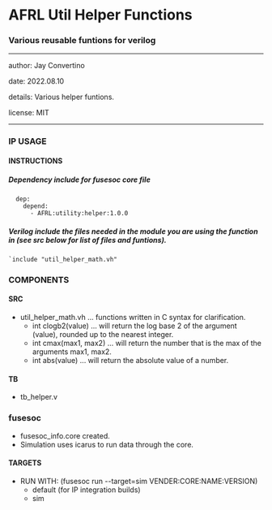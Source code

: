# AFRL Util Helper Functions
### Various reusable funtions for verilog
---

   author: Jay Convertino   
   
   date: 2022.08.10  
   
   details: Various helper funtions.   
   
   license: MIT   
   
---

### IP USAGE
#### INSTRUCTIONS

##### Dependency include for fusesoc core file
``` 
  dep:
    depend:
      - AFRL:utility:helper:1.0.0
```
##### Verilog include the files needed in the module you are using the function in (see src below for list of files and funtions).
```
`include "util_helper_math.vh"
```

### COMPONENTS
#### SRC

* util_helper_math.vh ... functions written in C syntax for clarification.
  * int clogb2(value) ... will return the log base 2 of the argument (value), rounded up to the nearest integer.
  * int cmax(max1, max2) ... will return the number that is the max of the arguments max1, max2.
  * int abs(value) ... will return the absolute value of a number.
  
#### TB

* tb_helper.v
  
### fusesoc

* fusesoc_info.core created.
* Simulation uses icarus to run data through the core.

#### TARGETS

* RUN WITH: (fusesoc run --target=sim VENDER:CORE:NAME:VERSION)
  - default (for IP integration builds)
  - sim
